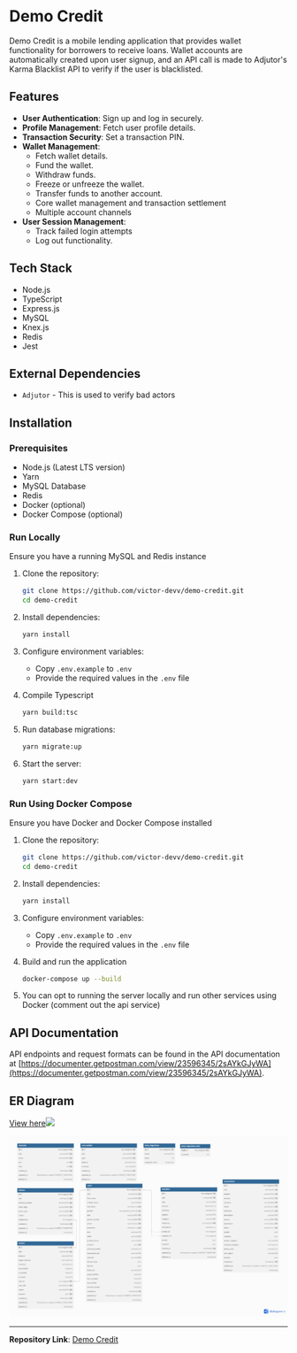 # Demo Credit

Demo Credit is a mobile lending application that provides wallet functionality for borrowers to receive loans. Wallet accounts are automatically created upon user signup, and an API call is made to Adjutor's Karma Blacklist API to verify if the user is blacklisted.

## Features

- **User Authentication**: Sign up and log in securely.
- **Profile Management**: Fetch user profile details.
- **Transaction Security**: Set a transaction PIN.
- **Wallet Management**:
  - Fetch wallet details.
  - Fund the wallet.
  - Withdraw funds.
  - Freeze or unfreeze the wallet.
  - Transfer funds to another account.
  - Core wallet management and transaction settlement
  - Multiple account channels
- **User Session Management**:
  - Track failed login attempts
  - Log out functionality.

## Tech Stack

- Node.js
- TypeScript
- Express.js
- MySQL
- Knex.js
- Redis
- Jest

## External Dependencies

- `Adjutor` - This is used to verify bad actors

## Installation

### Prerequisites

- Node.js (Latest LTS version)
- Yarn
- MySQL Database
- Redis
- Docker (optional)
- Docker Compose (optional)

### Run Locally

Ensure you have a running MySQL and Redis instance

1. Clone the repository:

   ```sh
   git clone https://github.com/victor-devv/demo-credit.git
   cd demo-credit
   ```

2. Install dependencies:

   ```sh
   yarn install
   ```

3. Configure environment variables:

   - Copy `.env.example` to `.env`
   - Provide the required values in the `.env` file

4. Compile Typescript

   ```sh
   yarn build:tsc
   ```

5. Run database migrations:

   ```sh
   yarn migrate:up
   ```

6. Start the server:
   ```sh
   yarn start:dev
   ```

### Run Using Docker Compose

Ensure you have Docker and Docker Compose installed

1. Clone the repository:

   ```sh
   git clone https://github.com/victor-devv/demo-credit.git
   cd demo-credit
   ```

2. Install dependencies:

   ```sh
   yarn install
   ```

3. Configure environment variables:

   - Copy `.env.example` to `.env`
   - Provide the required values in the `.env` file

4. Build and run the application

   ```sh
   docker-compose up --build
   ```

5. You can opt to running the server locally and run other services using Docker (comment out the api service)

## API Documentation

API endpoints and request formats can be found in the API documentation at [https://documenter.getpostman.com/view/23596345/2sAYkGJyWA](https://documenter.getpostman.com/view/23596345/2sAYkGJyWA).

## ER Diagram

[View here![](https://drive.google.com/file/d/14D-fP_4Jw9kXgx8pPqbXr1Xby90giX8v/view?usp=sharing)](https://drive.google.com/file/d/14D-fP_4Jw9kXgx8pPqbXr1Xby90giX8v/view?usp=sharing)

![Database ER Diagram](./src/data/base/images/demo-credit-er.png)

---

**Repository Link**: [Demo Credit](https://github.com/victor-devv/demo-credit)
